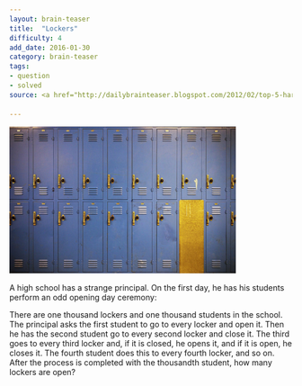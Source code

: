 ```yaml
---
layout: brain-teaser
title:  "Lockers"
difficulty: 4
add_date: 2016-01-30
category: brain-teaser
tags:
- question
- solved
source: <a href="http://dailybrainteaser.blogspot.com/2012/02/top-5-hard-math-puzzles.html">dailybrainteaser</a>, for wording

---
```


<img src="image.jpg" alt="Lockers" width="80%">

A high school has a strange principal. On the first day, he has his students perform an odd opening day ceremony:

There are one thousand lockers and one thousand students in the school. The principal asks the first student to go to every locker and open it. Then he has the second student go to every second locker and close it. The third goes to every third locker and, if it is closed, he opens it, and if it is open, he closes it. The fourth student does this to every fourth locker, and so on. After the process is completed with the thousandth student, how many lockers are open?
